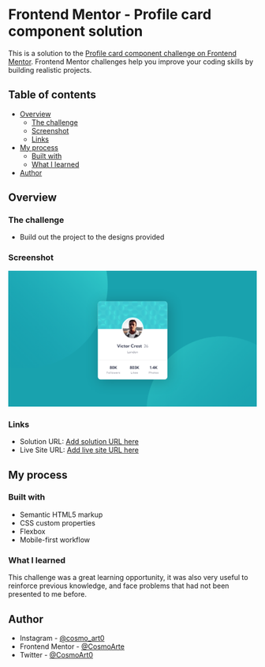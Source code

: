 # Frontend Mentor - Profile card component solution

This is a solution to the [Profile card component challenge on Frontend Mentor](https://www.frontendmentor.io/challenges/profile-card-component-cfArpWshJ). Frontend Mentor challenges help you improve your coding skills by building realistic projects. 

## Table of contents

- [Overview](#overview)
  - [The challenge](#the-challenge)
  - [Screenshot](#screenshot)
  - [Links](#links)
- [My process](#my-process)
  - [Built with](#built-with)
  - [What I learned](#what-i-learned)
- [Author](#author)

## Overview

### The challenge

- Build out the project to the designs provided

### Screenshot

![Desktop solution](images/desktop-solution.png)

### Links

- Solution URL: [Add solution URL here](https://www.frontendmentor.io/solutions/profile-card-component-solution-5WHFWVJN9)
- Live Site URL: [Add live site URL here](https://cosmoart.github.io/profile-card-solution/)

## My process

### Built with

- Semantic HTML5 markup
- CSS custom properties
- Flexbox
- Mobile-first workflow

### What I learned

This challenge was a great learning opportunity, it was also very useful to reinforce previous knowledge, and face problems that had not been presented to me before.

## Author

- Instagram - [@cosmo_art0](https://www.instagram.com/cosmo_art0/)
- Frontend Mentor - [@CosmoArte](https://www.frontendmentor.io/profile/CosmoArt)
- Twitter - [@CosmoArt0](https://twitter.com/CosmoArt0)